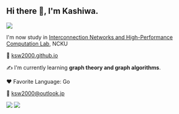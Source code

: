 ## Hi there 👋, I'm Kashiwa.

![](https://ksw2000.github.io/img/me.jpg?20220501)

I'm now study in [Interconnection Networks and High-Performance Computation Lab](https://algorithm.csie.ncku.edu.tw/), NCKU

🔗 [ksw2000.github.io](https://ksw2000.github.io)

✍️ I'm currently learning **graph theory and graph algorithms**.

❤️ Favorite Language: Go

:email: ksw2000@outlook.jp

![](http://github-profile-summary-cards.vercel.app/api/cards/repos-per-language?username=ksw2000&theme=github)
![](http://github-profile-summary-cards.vercel.app/api/cards/stats?username=ksw2000&theme=github)
